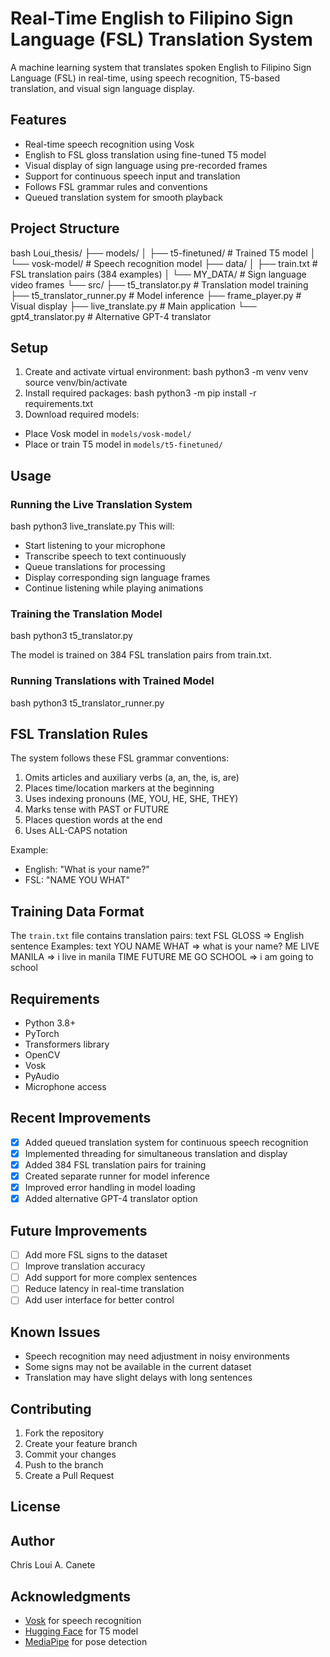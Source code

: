 # Real-Time English to Filipino Sign Language (FSL) Translation System

A machine learning system that translates spoken English to Filipino Sign Language (FSL) in real-time, using speech recognition, T5-based translation, and visual sign language display.

## Features

- Real-time speech recognition using Vosk
- English to FSL gloss translation using fine-tuned T5 model
- Visual display of sign language using pre-recorded frames
- Support for continuous speech input and translation
- Follows FSL grammar rules and conventions
- Queued translation system for smooth playback

## Project Structure


bash
Loui_thesis/
├── models/
│ ├── t5-finetuned/ # Trained T5 model
│ └── vosk-model/ # Speech recognition model
├── data/
│ ├── train.txt # FSL translation pairs (384 examples)
│ └── MY_DATA/ # Sign language video frames
└── src/
├── t5_translator.py # Translation model training
├── t5_translator_runner.py # Model inference
├── frame_player.py # Visual display
├── live_translate.py # Main application
└── gpt4_translator.py # Alternative GPT-4 translator

## Setup

1. Create and activate virtual environment:
bash
python3 -m venv venv
source venv/bin/activate
2. Install required packages:
bash
python3 -m pip install -r requirements.txt
3. Download required models:
- Place Vosk model in `models/vosk-model/`
- Place or train T5 model in `models/t5-finetuned/`

## Usage

### Running the Live Translation System
bash
python3 live_translate.py
This will:
- Start listening to your microphone
- Transcribe speech to text continuously
- Queue translations for processing
- Display corresponding sign language frames
- Continue listening while playing animations

### Training the Translation Model
bash
python3 t5_translator.py

The model is trained on 384 FSL translation pairs from train.txt.

### Running Translations with Trained Model
bash
python3 t5_translator_runner.py

## FSL Translation Rules

The system follows these FSL grammar conventions:
1. Omits articles and auxiliary verbs (a, an, the, is, are)
2. Places time/location markers at the beginning
3. Uses indexing pronouns (ME, YOU, HE, SHE, THEY)
4. Marks tense with PAST or FUTURE
5. Places question words at the end
6. Uses ALL-CAPS notation

Example:
- English: "What is your name?"
- FSL: "NAME YOU WHAT"

## Training Data Format

The `train.txt` file contains translation pairs:
text
FSL GLOSS => English sentence
Examples:
text
YOU NAME WHAT => what is your name?
ME LIVE MANILA => i live in manila
TIME FUTURE ME GO SCHOOL => i am going to school


## Requirements

- Python 3.8+
- PyTorch
- Transformers library
- OpenCV
- Vosk
- PyAudio
- Microphone access

## Recent Improvements

- [x] Added queued translation system for continuous speech recognition
- [x] Implemented threading for simultaneous translation and display
- [x] Added 384 FSL translation pairs for training
- [x] Created separate runner for model inference
- [x] Improved error handling in model loading
- [x] Added alternative GPT-4 translator option

## Future Improvements

- [ ] Add more FSL signs to the dataset
- [ ] Improve translation accuracy
- [ ] Add support for more complex sentences
- [ ] Reduce latency in real-time translation
- [ ] Add user interface for better control

## Known Issues

- Speech recognition may need adjustment in noisy environments
- Some signs may not be available in the current dataset
- Translation may have slight delays with long sentences

## Contributing

1. Fork the repository
2. Create your feature branch
3. Commit your changes
4. Push to the branch
5. Create a Pull Request

## License


## Author

Chris Loui A. Canete

## Acknowledgments

- [Vosk](https://alphacephei.com/vosk/) for speech recognition
- [Hugging Face](https://huggingface.co/) for T5 model
- [MediaPipe](https://mediapipe.dev/) for pose detection